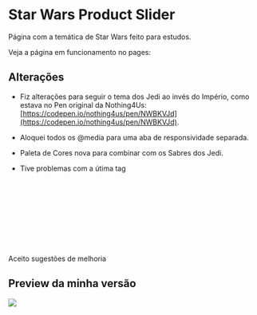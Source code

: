 # Star Wars Product Slider

Página com a temática de Star Wars feito para estudos.

Veja a página em funcionamento no pages: []()

## Alterações

- Fiz alterações para seguir o tema dos Jedi ao invés do Império, como estava no Pen original da Nothing4Us: [https://codepen.io/nothing4us/pen/NWBKVJd](https://codepen.io/nothing4us/pen/NWBKVJd).

- Aloquei todos os @media para uma aba de responsividade separada.

- Paleta de Cores nova para combinar com os Sabres dos Jedi.

- Tive problemas com a útima tag <svg hidden> e para deixar funcional, aloquei para dentro de uma divisão dos sliders.

Aceito sugestões de melhoria

## Preview da minha versão

![](C:\Users\Gihanabi\OneDrive\Materiais\nothing4us\Star%20Wars%20Product%20Slider\src\images\preview.png)
